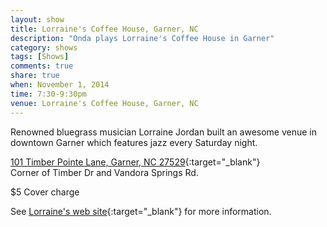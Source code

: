 ```yaml
---
layout: show
title: Lorraine's Coffee House, Garner, NC
description: "Onda plays Lorraine's Coffee House in Garner"
category: shows
tags: [Shows]
comments: true
share: true
when: November 1, 2014
time: 7:30-9:30pm
venue: Lorraine's Coffee House, Garner, NC
---
```


Renowned bluegrass musician Lorraine Jordan built an awesome venue in downtown Garner which features jazz every Saturday night.

[101 Timber Pointe Lane, Garner, NC 27529](https://www.google.com/maps/place/101+Timber+Pointe+Ln,+North+Carolina+27529/@35.6936343,-78.6355587){:target="_blank"}
<br/>
Corner of Timber Dr and Vandora Springs Rd.

$5 Cover charge

See [Lorraine's web site](http://www.lorrainescoffeehouse.com/){:target="_blank"} for more information.
